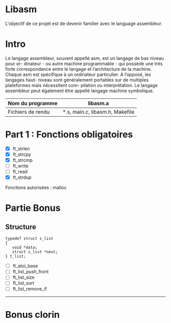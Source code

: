 Libasm
========
L'objectif de ce projet est de devenir familier avec le language assembleur.

# Intro
Le langage assembleur, souvent appellé asm, est un langage de bas niveau pour or-
dinateur - ou autre machine programmable - qui possède une très forte correspondance
entre le langage et l’architecture de la machine.
Chaque asm est spécifique à un ordinateur particulier. A l’opposé, les langages haut-
niveau sont généralement portables sur de multiples plateformes mais nécessitent com-
pilation ou interprétation. Le langage assembleur peut également être appellé langage
machine symbolique.


| Nom du programme  	| libasm.a   	|
|---	|---	|
| Fichiers de rendu  	| *.s, main.c, libasm.h, Makefile  	|

# Part 1 : Fonctions obligatoires

- [x] ft_strlen
- [x] ft_strcpy
- [x] ft_strcmp
- [ ] ft_write
- [ ] ft_read
- [x] ft_strdup

Fonctions autorisées : malloc

# Partie Bonus

## Structure

`typedef struct s_list`  
`{`  
`	void *data;`  
`	struct s_list *next;`  
`} t_list;`

- [ ] ft_atoi_base
- [ ] ft_list_push_front
- [ ] ft_list_size
- [ ] ft_list_sort
- [ ] ft_list_remove_if

---------------------------------

# Bonus clorin
